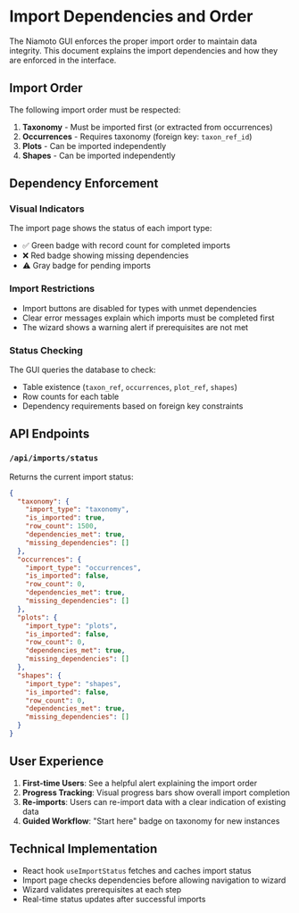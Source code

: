 # Import Dependencies and Order

The Niamoto GUI enforces the proper import order to maintain data integrity. This document explains the import dependencies and how they are enforced in the interface.

## Import Order

The following import order must be respected:

1. **Taxonomy** - Must be imported first (or extracted from occurrences)
2. **Occurrences** - Requires taxonomy (foreign key: `taxon_ref_id`)
3. **Plots** - Can be imported independently
4. **Shapes** - Can be imported independently

## Dependency Enforcement

### Visual Indicators

The import page shows the status of each import type:
- ✅ Green badge with record count for completed imports
- ❌ Red badge showing missing dependencies
- ⚠️ Gray badge for pending imports

### Import Restrictions

- Import buttons are disabled for types with unmet dependencies
- Clear error messages explain which imports must be completed first
- The wizard shows a warning alert if prerequisites are not met

### Status Checking

The GUI queries the database to check:
- Table existence (`taxon_ref`, `occurrences`, `plot_ref`, `shapes`)
- Row counts for each table
- Dependency requirements based on foreign key constraints

## API Endpoints

### `/api/imports/status`

Returns the current import status:

```json
{
  "taxonomy": {
    "import_type": "taxonomy",
    "is_imported": true,
    "row_count": 1500,
    "dependencies_met": true,
    "missing_dependencies": []
  },
  "occurrences": {
    "import_type": "occurrences",
    "is_imported": false,
    "row_count": 0,
    "dependencies_met": true,
    "missing_dependencies": []
  },
  "plots": {
    "import_type": "plots",
    "is_imported": false,
    "row_count": 0,
    "dependencies_met": true,
    "missing_dependencies": []
  },
  "shapes": {
    "import_type": "shapes",
    "is_imported": false,
    "row_count": 0,
    "dependencies_met": true,
    "missing_dependencies": []
  }
}
```

## User Experience

1. **First-time Users**: See a helpful alert explaining the import order
2. **Progress Tracking**: Visual progress bars show overall import completion
3. **Re-imports**: Users can re-import data with a clear indication of existing data
4. **Guided Workflow**: "Start here" badge on taxonomy for new instances

## Technical Implementation

- React hook `useImportStatus` fetches and caches import status
- Import page checks dependencies before allowing navigation to wizard
- Wizard validates prerequisites at each step
- Real-time status updates after successful imports

